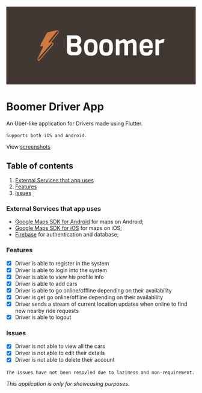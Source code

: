 ![image](https://github.com/gsbakshi/boomer-driver/blob/main/assets/logo/cover.png)
# Boomer Driver App

An Uber-like application for Drivers made using Flutter.

`Supports both iOS and Android.`

View [screenshots](https://github.com/gsbakshi/boomer-driver/tree/main/screenshots)

## Table of contents

1. [External Services that app uses](#external-services-that-app-uses)
2. [Features](#features)
3. [Issues](#issues)


### External Services that app uses
- [Google Maps SDK for Android](https://developers.google.com/maps/documentation/android-sdk/overview) for maps on Android;
- [Google Maps SDK for iOS](https://developers.google.com/maps/documentation/ios-sdk/overview) for maps on iOS;
- [Firebase](https://firebase.google.com/) for authentication and database;

### Features

- [x] Driver is able to register in the system
- [x] Driver is able to login into the system
- [x] Driver is able to view his profile info
- [x] Driver is able to add cars
- [x] Driver is able to go online/offline depending on their availability
- [x] Driver is get go online/offline depending on their availability
- [x] Driver sends a stream of current location updates when online to find new nearby ride requests
- [x] Driver is able to logout

### Issues

- [x] Driver is not able to view all the cars
- [x] Driver is not able to edit their details
- [x] Driver is not able to delete their account

``` The issues have not been resovled due to laziness and non-requirement. ```



*This application is only for showcasing purposes.*